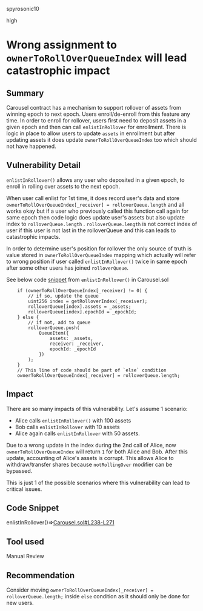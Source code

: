 spyrosonic10

high

# Wrong assignment to `ownerToRollOverQueueIndex` will lead catastrophic impact

## Summary
Carousel contract has a mechanism to support rollover of assets from winning epoch to next epoch. Users enroll/de-enroll from this feature any time. In order to enroll for rollover, users first need to deposit assets in a given epoch and then can call `enlistInRollover` for enrollment. There is logic in place to allow users to update `assets` in enrollment but after updating assets it does update `ownerToRollOverQueueIndex` too which should not have happened.
## Vulnerability Detail
`enlistInRollover()` allows any user who deposited in a given epoch, to enroll in rolling over assets to the next epoch.

When user call enlist for 1st time, it does record user's data and store `ownerToRollOverQueueIndex[_receiver] = rolloverQueue.length` and all works okay but if a user who previously called this function call again for same epoch then code logic does update user's assets but also update index to `rolloverQueue.length` .  `rolloverQueue.length` is not correct index of user if this user is not last in the rolloverQueue and this can leads to catastrophic impacts.  

In order to determine user's position for rollover the only source of truth is value stored in `ownerToRollOverQueueIndex` mapping which actually will refer to wrong position if user called `enlistInRollover()` twice in same epoch after some other users has joined `rolloverQueue`.

See below code [snippet](https://github.com/sherlock-audit/2023-03-Y2K/blob/main/Earthquake/src/v2/Carousel/Carousel.sol#L253-L268) from `enlistInRollover()` in Carousel.sol
```solidity
	if (ownerToRollOverQueueIndex[_receiver] != 0) {
    	// if so, update the queue
    	uint256 index = getRolloverIndex(_receiver);
    	rolloverQueue[index].assets = _assets;
    	rolloverQueue[index].epochId = _epochId;
	} else {
    	// if not, add to queue
    	rolloverQueue.push(
        	QueueItem({
            	assets: _assets,
            	receiver: _receiver,
            	epochId: _epochId
        	})
    	);
	}
	// This line of code should be part of `else` condition
	ownerToRollOverQueueIndex[_receiver] = rolloverQueue.length;
```

## Impact
There are so many impacts of this vulnerability.
Let's assume 1 scenario:
- Alice calls `enlistInRollover()` with 100 assets
- Bob calls `enlistInRollover` with 10 assets
- Alice again calls `enlistInRollover` with 50 assets.

Due to a wrong update in the index during the 2nd call of Alice, now `ownerToRollOverQueueIndex` will return `1` for both Alice and Bob.  After this update, accounting of Alice's assets is corrupt.  This allows Alice to withdraw/transfer shares because `notRollingOver` modifier can be bypassed.

This is just 1 of the possible scenarios where this vulnerability can lead to critical issues.

## Code Snippet

enlistInRollover()=>[Carousel.sol#L238-L271](https://github.com/sherlock-audit/2023-03-Y2K/blob/main/Earthquake/src/v2/Carousel/Carousel.sol#L238-L271)

## Tool used

Manual Review

## Recommendation
Consider moving `ownerToRollOverQueueIndex[_receiver] = rolloverQueue.length;` inside `else` condition as it should only be done for new users.
